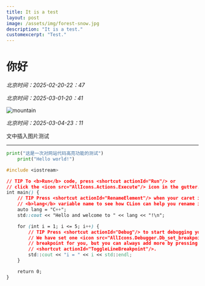 ```yaml
---
title: It is a test
layout: post
image: /assets/img/forest-snow.jpg
description: "It is a test."
customexcerpt: "Test."
---
```

# 你好
*北京时间：2025-02-20-22：47*

*北京时间：2025-03-01-20：41*

![mountain](/assets/img/mountain.jpg)

*北京时间：2025-03-04-23：11*

文中插入图片测试

---

```python
print("这是一次对网站代码高亮功能的测试")
    print("Hello world!")
```
```css
#include <iostream>

// TIP To <b>Run</b> code, press <shortcut actionId="Run"/> or
// click the <icon src="AllIcons.Actions.Execute"/> icon in the gutter.
int main() {
    // TIP Press <shortcut actionId="RenameElement"/> when your caret is at the
    // <b>lang</b> variable name to see how CLion can help you rename it.
    auto lang = "C++";
    std::cout << "Hello and welcome to " << lang << "!\n";

    for (int i = 1; i <= 5; i++) {
        // TIP Press <shortcut actionId="Debug"/> to start debugging your code.
        // We have set one <icon src="AllIcons.Debugger.Db_set_breakpoint"/>
        // breakpoint for you, but you can always add more by pressing
        // <shortcut actionId="ToggleLineBreakpoint"/>.
        std::cout << "i = " << i << std::endl;
    }

    return 0;
}

```
